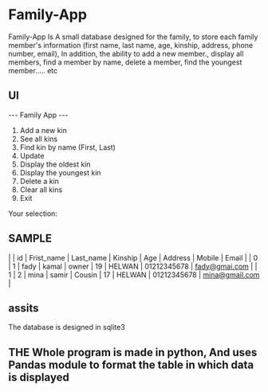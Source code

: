 # Family-App
Family-App Is A small database designed for the family, to store each family member's information (first name, last name, age, kinship, address, phone number, email), In addition, the ability to add a new member., display all members, find a member by name, delete a member, find the youngest member..... etc


## UI
 --- Family App ---
1) Add a new kin
2) See all kins
3) Find kin by name (First, Last)
4) Update
5) Display the oldest kin
6) Display the youngest kin
7) Delete a kin
8) Clear all kins
9) Exit

Your selection: 


## SAMPLE

|   | id | Frist_name | Last_name | Kinship | Age | Address | Mobile | Email |
| 0 | 1 | fady | kamal | owner | 19 | HELWAN | 01212345678 | fady@gmai.com |
| 1 | 2 | mina | samir | Cousin | 17 | HELWAN | 01212345678 | mina@gmail.com |


## assits
The database is designed in sqlite3  

## THE Whole program is made in python, And uses Pandas module to format the table in which data is displayed

